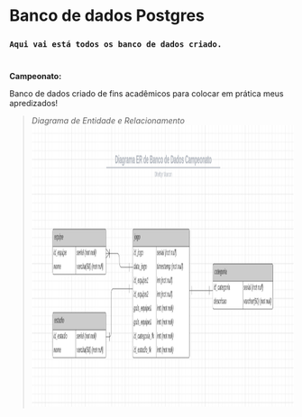 # Banco de dados Postgres

### `Aqui vai está todos os banco de dados criado.`

#

**Campeonato:**

Banco de dados criado de fins acadêmicos para colocar em prática meus apredizados! 

>*Diagrama de Entidade e Relacionamento*
> <img align="rigt" src="https://github.com/dheftyr/Postgres/blob/main/assets/DER%20Campeonato.png" height="500"/>
